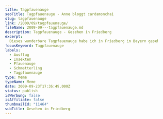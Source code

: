 ```yaml
---
title: Tagpfauenauge
seoTitle: Tagpfauenauge - Anne bloggt cardamonchai
slug: tagpfauenauge
link: /2009/09/tagpfauenauge/
fileName: 2009-09---tagpfauenauge.md
description: Tagpfauenauge - Gesehen in Friedberg
excerpt:
  Dieses wunderbare Tagpfauenauge habe ich in Friedberg in Bayern gesehen.
focusKeyword: Tagpfauenauge
labels:
  - Ausflug
  - Insekten
  - Pfauenauge
  - Schmetterling
  - Tagpfauenauge
type: Meme
typeName: Meme
date: 2009-09-23T17:36:49.000Z
status: publish
isWerbung: false
isAffiliate: false
thumbnailId: "11464"
subTitle: Gesehen in Friedberg
---
```

